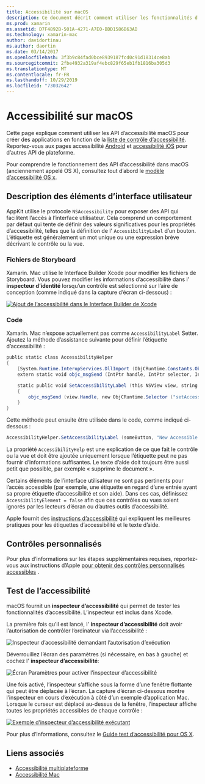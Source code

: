 ```yaml
---
title: Accessibilité sur macOS
description: Ce document décrit comment utiliser les fonctionnalités d’accessibilité macOS dans une application Xamarin. Mac. Il décrit la description des éléments d’interface utilisateur dans les storyboards et le code, les contrôles personnalisés et l’accessibilité des tests.
ms.prod: xamarin
ms.assetid: D7F4892B-501A-4271-A7E0-BDD1586B63AD
ms.technology: xamarin-mac
author: davidortinau
ms.author: daortin
ms.date: 03/14/2017
ms.openlocfilehash: 3f3b9c84fad0bce8939187fcd0c91d18314ce8ab
ms.sourcegitcommit: 2fbe4932a319af4ebc829f65eb1fb1816ba305d3
ms.translationtype: MT
ms.contentlocale: fr-FR
ms.lasthandoff: 10/29/2019
ms.locfileid: "73032642"
---
```

# <a name="accessibility-on-macos"></a>Accessibilité sur macOS

Cette page explique comment utiliser les API d’accessibilité macOS pour créer des applications en fonction de la [liste de contrôle d’accessibilité](~/cross-platform/app-fundamentals/accessibility.md).
Reportez-vous aux pages accessibilité [Android](~/android/app-fundamentals/accessibility.md) et [accessibilité iOS](~/ios/app-fundamentals/accessibility.md) pour d’autres API de plateforme.

Pour comprendre le fonctionnement des API d’accessibilité dans macOS (anciennement appelé OS X), consultez tout d’abord le [modèle d’accessibilité OS x](https://developer.apple.com/library/mac/documentation/Accessibility/Conceptual/AccessibilityMacOSX/OSXAXmodel.html).

## <a name="describing-ui-elements"></a>Description des éléments d’interface utilisateur

AppKit utilise le protocole `NSAccessibility` pour exposer des API qui facilitent l’accès à l’interface utilisateur. Cela comprend un comportement par défaut qui tente de définir des valeurs significatives pour les propriétés d’accessibilité, telles que la définition de l' `AccessibilityLabel` d’un bouton. L’étiquette est généralement un mot unique ou une expression brève décrivant le contrôle ou la vue.

### <a name="storyboard-files"></a>Fichiers de Storyboard

Xamarin. Mac utilise le Interface Builder Xcode pour modifier les fichiers de Storyboard.
Vous pouvez modifier les informations d’accessibilité dans l' **inspecteur d’identité** lorsqu’un contrôle est sélectionné sur l’aire de conception (comme indiqué dans la capture d’écran ci-dessous) :

[![Ajout de l’accessibilité dans le Interface Builder de Xcode](accessibility-images/xcode.png "Ajout de l’accessibilité dans le Interface Builder de Xcode")](accessibility-images/xcode-large.png#lightbox)

### <a name="code"></a>Code

Xamarin. Mac n’expose actuellement pas comme `AccessibilityLabel` Setter.  Ajoutez la méthode d’assistance suivante pour définir l’étiquette d’accessibilité :

```csharp
public static class AccessibilityHelper
{
    [System.Runtime.InteropServices.DllImport (ObjCRuntime.Constants.ObjectiveCLibrary)]
    extern static void objc_msgSend (IntPtr handle, IntPtr selector, IntPtr label);

    static public void SetAccessibilityLabel (this NSView view, string value)
    {
        objc_msgSend (view.Handle, new ObjCRuntime.Selector ("setAccessibilityLabel:").Handle, new NSString (value).Handle);
    }
}
```

Cette méthode peut ensuite être utilisée dans le code, comme indiqué ci-dessous :

```csharp
AccessibilityHelper.SetAccessibilityLabel (someButton, "New Accessible Description");
```

La propriété `AccessibilityHelp` est une explication de ce que fait le contrôle ou la vue et doit être ajoutée uniquement lorsque l’étiquette peut ne pas fournir d’informations suffisantes. Le texte d’aide doit toujours être aussi petit que possible, par exemple « supprime le document ».

Certains éléments de l’interface utilisateur ne sont pas pertinents pour l’accès accessible (par exemple, une étiquette en regard d’une entrée ayant sa propre étiquette d’accessibilité et son aide).
Dans ces cas, définissez `AccessibilityElement = false` afin que ces contrôles ou vues soient ignorés par les lecteurs d’écran ou d’autres outils d’accessibilité.

Apple fournit des [instructions d’accessibilité](https://developer.apple.com/library/mac/documentation/Accessibility/Conceptual/AccessibilityMacOSX/EnhancingtheAccessibilityofStandardAppKitControls.html) qui expliquent les meilleures pratiques pour les étiquettes d’accessibilité et le texte d’aide.

## <a name="custom-controls"></a>Contrôles personnalisés

Pour plus d’informations sur les étapes supplémentaires requises, reportez-vous aux instructions d’Apple [pour obtenir des contrôles personnalisés accessibles](https://developer.apple.com/library/mac/documentation/Accessibility/Conceptual/AccessibilityMacOSX/ImplementingAccessibilityforCustomControls.html) .

## <a name="testing-accessibility"></a>Test de l’accessibilité

macOS fournit un **inspecteur d’accessibilité** qui permet de tester les fonctionnalités d’accessibilité. L’inspecteur est inclus dans Xcode.

La première fois qu’il est lancé, l' **inspecteur d’accessibilité** doit avoir l’autorisation de contrôler l’ordinateur via l’accessibilité :

![Inspecteur d’accessibilité demandant l’autorisation d’exécution](accessibility-images/accessibility-inspector-1.png "Inspecteur d’accessibilité demandant l’autorisation d’exécution")

Déverrouillez l’écran des paramètres (si nécessaire, en bas à gauche) et cochez l' **inspecteur d’accessibilité**:

![Écran Paramètres pour activer l’inspecteur d’accessibilité](accessibility-images/accessibility-inspector-2.png "Écran Paramètres pour activer l’inspecteur d’accessibilité")

Une fois activé, l’inspecteur s’affiche sous la forme d’une fenêtre flottante qui peut être déplacée à l’écran. La capture d’écran ci-dessous montre l’inspecteur en cours d’exécution à côté d’un exemple d’application Mac. Lorsque le curseur est déplacé au-dessus de la fenêtre, l’inspecteur affiche toutes les propriétés accessibles de chaque contrôle :

[![Exemple d’inspecteur d’accessibilité exécutant](accessibility-images/accessibility-example.png "Exemple d’inspecteur d’accessibilité exécutant")](accessibility-images/accessibility-example-large.png#lightbox)

Pour plus d’informations, consultez le [Guide test d’accessibilité pour OS X](https://developer.apple.com/library/mac/documentation/Accessibility/Conceptual/AccessibilityMacOSX/OSXAXTestingApps.html).

## <a name="related-links"></a>Liens associés

- [Accessibilité multiplateforme](~/cross-platform/app-fundamentals/accessibility.md)
- [Accessibilité Mac](https://www.apple.com/accessibility/mac/)
